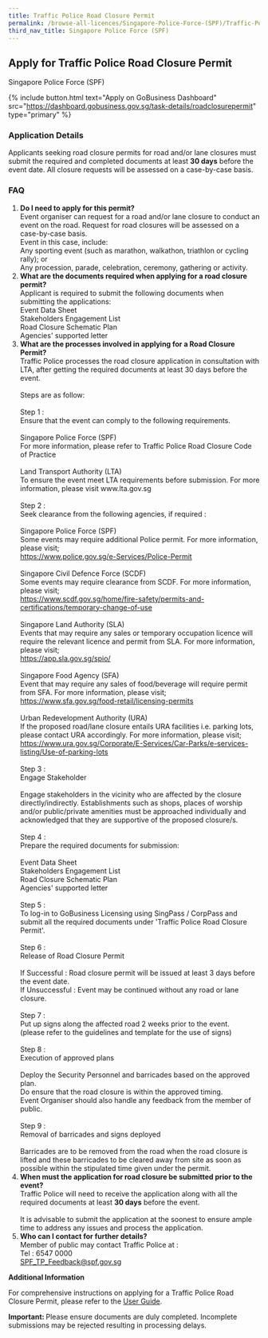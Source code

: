 ```yaml
---
title: Traffic Police Road Closure Permit
permalink: /browse-all-licences/Singapore-Police-Force-(SPF)/Traffic-Police-Road-Closure-Permit
third_nav_title: Singapore Police Force (SPF)
---
```


## Apply for Traffic Police Road Closure Permit

Singapore Police Force (SPF)

{% include button.html text="Apply on GoBusiness Dashboard" src="https://dashboard.gobusiness.gov.sg/task-details/roadclosurepermit" type="primary" %}

<H3>Application Details</H3>

<p>Applicants seeking road closure permits for road and/or lane closures must submit the required and completed documents at least <strong>30 days</strong> before the event date. All closure requests will be assessed on a case-by-case basis.</p>
<h3>FAQ</h3>
<ol>
<li><strong>Do I need to apply for this permit? </strong><br />Event organiser can request for a road and/or lane closure to conduct an event on the road. Request for road closures will be assessed on a case-by-case basis.<br />Event in this case, include:<br />Any sporting event (such as marathon, walkathon, triathlon or cycling rally); or<br />Any procession, parade, celebration, ceremony, gathering or activity.</li>
<li><strong>What are the documents required when applying for a road closure permit? </strong><br />Applicant is required to submit the following documents when submitting the applications:<br />Event Data Sheet<br />Stakeholders Engagement List<br />Road Closure Schematic Plan<br />Agencies' supported letter</li>
<li><strong>What are the processes involved in applying for a Road Closure Permit? </strong><br />Traffic Police processes the road closure application in consultation with LTA, after getting the required documents at least 30 days before the event. <br /><br />Steps are as follow:<br /><br />Step 1 :<br />Ensure that the event can comply to the following requirements.<br /><br />Singapore Police Force (SPF)<br />For more information, please refer to Traffic Police Road Closure Code of Practice<br /><br />Land Transport Authority (LTA)<br />To ensure the event meet LTA requirements before submission. For more information, please visit www.lta.gov.sg<br /><br />Step 2 :<br />Seek clearance from the following agencies, if required :<br /><br />Singapore Police Force (SPF)<br />Some events may require additional Police permit. For more information, please visit;<br /><a href="https://www.police.gov.sg/e-Services/Police-Permit" target="_blank" rel="noopener">https://www.police.gov.sg/e-Services/Police-Permit</a><br /><br />Singapore Civil Defence Force (SCDF)<br />Some events may require clearance from SCDF. For more information, please visit;<br /><a href="https://www.scdf.gov.sg/home/fire-safety/permits-and-certifications/temporary-change-of-use" target="_blank" rel="noopener">https://www.scdf.gov.sg/home/fire-safety/permits-and-certifications/temporary-change-of-use</a><br /><br />Singapore Land Authority (SLA)<br />Events that may require any sales or temporary occupation licence will require the relevant licence and permit from SLA. For more information, please visit;<br /><a href="https://app.sla.gov.sg/spio/" target="_blank" rel="noopener">https://app.sla.gov.sg/spio/</a><br /><br />Singapore Food Agency (SFA)<br />Event that may require any sales of food/beverage will require permit from SFA. For more information, please visit;<br /><a href="https://www.sfa.gov.sg/food-retail/licensing-permits" target="_blank" rel="noopener">https://www.sfa.gov.sg/food-retail/licensing-permits</a><br /><br />Urban Redevelopment Authority (URA)<br />If the proposed road/lane closure entails URA facilities i.e. parking lots, please contact URA accordingly. For more information, please visit;<br /><a href="https://www.ura.gov.sg/Corporate/E-Services/Car-Parks/e-services-listing/Use-of-parking-lots" target="_blank" rel="noopener">https://www.ura.gov.sg/Corporate/E-Services/Car-Parks/e-services-listing/Use-of-parking-lots</a><br /><br />Step 3 :<br />Engage Stakeholder<br /><br />Engage stakeholders in the vicinity who are affected by the closure directly/indirectly. Establishments such as shops, places of worship and/or public/private amenities must be approached individually and acknowledged that they are supportive of the proposed closure/s. <br /><br />Step 4 :<br />Prepare the required documents for submission:<br /><br />Event Data Sheet<br />Stakeholders Engagement List<br />Road Closure Schematic Plan<br />Agencies' supported letter<br /><br />Step 5 :<br />To log-in to GoBusiness Licensing using SingPass / CorpPass and submit all the required documents under 'Traffic Police Road Closure Permit'.<br /><br />Step 6 :<br />Release of Road Closure Permit<br /><br />If Successful : Road closure permit will be issued at least 3 days before the event date.<br />If Unsuccessful : Event may be continued without any road or lane closure.<br /><br />Step 7 :<br />Put up signs along the affected road 2 weeks prior to the event.<br />(please refer to the guidelines and template for the use of signs)<br /><br />Step 8 :<br />Execution of approved plans<br /><br />Deploy the Security Personnel and barricades based on the approved plan.<br />Do ensure that the road closure is within the approved timing.<br />Event Organiser should also handle any feedback from the member of public.<br /><br />Step 9 :<br />Removal of barricades and signs deployed<br /><br />Barricades are to be removed from the road when the road closure is lifted and these barricades to be cleared away from site as soon as possible within the stipulated time given under the permit.</li>
<li><strong>When must the application for road closure be submitted prior to the event? </strong><br />Traffic Police will need to receive the application along with all the required documents at least <strong>30 days</strong> before the event.<br /><br />It is advisable to submit the application at the soonest to ensure ample time to address any issues and process the application.</li>
<li><strong>Who can I contact for further details? </strong><br />Member of public may contact Traffic Police at :<br />Tel : 6547 0000<br /><a href="mailto:SPF_TP_Feedback@spf.gov.sg" target="_blank" rel="noopener">SPF_TP_Feedback@spf.gov.sg</a></li>
</ol>

<strong>Additional Information</strong>

<p>For comprehensive instructions on applying for a Traffic Police Road Closure Permit, please refer to the <a href="https://www.police.gov.sg/-/media/Spf/Files/E-services/Road_Closure_Permit/User_Guide_Application_for_Traffic_Police_Road_Closure_Permit.ashx" target="_blank" rel="noopener">User Guide</a>.</p>
<p></p>
<p><strong>Important: </strong>Please ensure documents are duly completed. Incomplete submissions may be rejected resulting in processing delays.</p>


